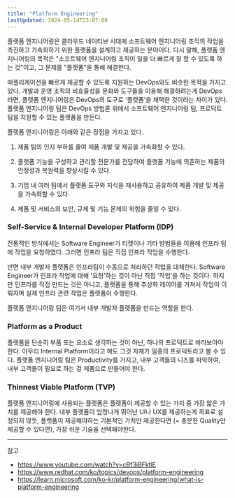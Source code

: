 ```yaml
---
title: "Platform Engineering"
lastUpdated: 2024-05-14T23:07:00
---
```


플랫폼 엔지니어링은 클라우드 네이티브 시대에 소프트웨어 엔지니어링 조직의 작업을 촉진하고 가속화하기 위한 플랫폼을 설계하고 제공하는 분야이다.  다시 말해, 플랫폼 엔지니어링의 목적은 "소프트웨어 엔지니어링 조직이 일을 더 빠르게 잘 할 수 있도록 하는 것"이고, 그 문제를 "플랫폼"을 통해 해결한다.

애플리케이션을 빠르게 제공할 수 있도록 지원하는 DevOps와도 비슷한 목적을 가지고 있다. 개발과 운영 조직의 비효율성을 문화와 도구들을 이용해 해결하려는게 DevOps라면, 플랫폼 엔지니어링은 DevOps의 도구로 '플랫폼'을 채택한 것이라는 차이가 있다. 플랫폼 엔지니어링 팀은 DevOps 방법론 위에서 소프트웨어 엔지니어링 팀, 프로덕트 팀을 지원할 수 있는 플랫폼을 만든다.

플랫폼 엔지니어링은 아래와 같은 장점을 가지고 있다.

1. 제품 팀의 인지 부하를 줄여 제품 개발 및 제공을 가속화할 수 있다.

2. 플랫폼 기능을 구성하고 관리할 전문가를 전담하여 플랫폼 기능에 의존하는 제품의 안정성과 복원력을 향상시킬 수 있다.

3. 기업 내 여러 팀에서 플랫폼 도구와 지식을 재사용하고 공유하여 제품 개발 및 제공을 가속화할 수 있다.

4. 제품 및 서비스의 보안, 규제 및 기능 문제의 위험을 줄일 수 있다.
   

### Self-Service & Internal Developer Platform (IDP)

전통적인 방식에서는 Software Engineer가 티켓이나 기타 방법들을 이용해 인프라 팀에 작업을 요청하였다. 그러면 인프라 팀은 직접 인프라 작업을 수행한다.

반면 내부 개발자 플랫폼은 인프라팀이 수동으로 처리하던 작업을 대체한다. Software Engineer가 인프라 작업에 대해 '요청'하는 것이 아닌 직접 '작업'을 하는 것이다. 하지만 인프라를 직접 만드는 것은 아니고, 플랫폼을 통해 추상화 레이어를 거쳐서 작업이 이뤄지며 실제 인프라 관련 작업은 플랫폼이 수행한다.

플랫폼 엔지니어링 팀은 여기서 내부 개발자 플랫폼을 만드는 역할을 한다.

### Platform as a Product

플랫폼을 단순히 부품 또는 요소로 생각하는 것이 아닌, 하나의 프로덕트로 바라보아야 한다. 아무리 Internal Platform이라고 해도 그것 자체가 일종의 프로덕트라고 볼 수 있다. 플랫폼 엔지니어링 팀은 Productivity를 가지고, 내부 고객들의 니즈를 파악하여, 내부 고객들이 필요로 하는 걸 제품으로 만들어야 한다.

### Thinnest Viable Platform (TVP)

플랫폼 엔지니어링에 사용되는 플랫폼은 플랫폼이 제공할 수 있는 가치 중 가장 얇은 가치를 제공해야 한다. 내부 플랫폼이 엄청나게 뛰어난 UI나 UX를 제공하는게 목표로 설정되지 않듯, 플랫폼이 제공해야하는 기본적인 가치만 제공한다면 (= 충분한 Quality만 제공할 수 있다면), 가장 쉬운 기술을 선택해야한다.

---
참고
- https://www.youtube.com/watch?v=cBf3iBFktlE
- https://www.redhat.com/ko/topics/devops/platform-engineering
- https://learn.microsoft.com/ko-kr/platform-engineering/what-is-platform-engineering